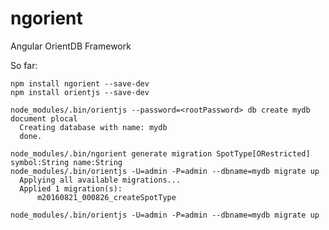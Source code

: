 # ngorient
Angular OrientDB Framework

So far:

    npm install ngorient --save-dev
    npm install orientjs --save-dev
    
    node_modules/.bin/orientjs --password=<rootPassword> db create mydb document plocal
      Creating database with name: mydb
      done.

    node_modules/.bin/ngorient generate migration SpotType[ORestricted] symbol:String name:String
    node_modules/.bin/orientjs -U=admin -P=admin --dbname=mydb migrate up
      Applying all available migrations...
      Applied 1 migration(s):
          m20160821_000826_createSpotType

    node_modules/.bin/orientjs -U=admin -P=admin --dbname=mydb migrate up